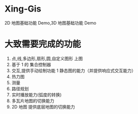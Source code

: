 # Xing-Gis

2D 地图基础功能 Demo,3D 地图基础功能 Demo

# 大致需要完成的功能

1. 点,线,多边形,扇形,圆,自定义图形 上图
2. 基于 1 的 集合控制器
3. 交互,提供手动绘制功能 1 静态图的能力（并提供响应式交互能力）
4. 热力图
5. 测量
6. 路径规划
7. 实时播放能力(弧度的转换)
8. 多瓦片地图的切换能力
9. 2D 地图 提供底层地图的切换能力